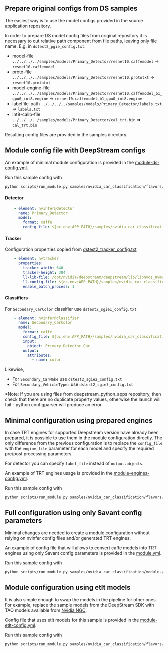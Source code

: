 ## Prepare original configs from DS samples

The easiest way is to use the model configs provided in the source application repository.

In order to prepare DS model config files from original repository it is necessary to cut relative path component from file paths, leaving only file name.
E.g. in `dstest2_pgie_config.txt`:

* model-file `../../../../samples/models/Primary_Detector/resnet10.caffemodel` => `resnet10.caffemodel`
* proto-file `../../../../samples/models/Primary_Detector/resnet10.prototxt` => `resnet10.prototxt`
* model-engine-file `../../../../samples/models/Primary_Detector/resnet10.caffemodel_b1_gpu0_int8.engine` => `resnet10.caffemodel_b1_gpu0_int8.engine`
* labelfile-path `../../../../samples/models/Primary_Detector/labels.txt` => `labels.txt`
* int8-calib-file `../../../../samples/models/Primary_Detector/cal_trt.bin` => `cal_trt.bin`

Resulting config files are provided in the samples directory.

## Module config file with DeepStream configs

An example of minimal module configuration is provided in the [module-ds-config.yml](module-ds-config.yml).

Run this sample config with

```bash
python scripts/run_module.py samples/nvidia_car_classification/flavors/module-ds-config.yml
```

#### Detector

```yaml
    - element: nvinfer@detector
      name: Primary_Detector
      model:
        format: caffe
        config_file: ${oc.env:APP_PATH}/samples/nvidia_car_classification/dstest2_pgie_config.txt
```

#### Tracker

Configuration properties copied from [dstest2_tracker_config.txt](https://github.com/NVIDIA-AI-IOT/deepstream_python_apps/blob/master/apps/deepstream-test2/dstest2_tracker_config.txt)

```yaml
    - element: nvtracker
      properties:
        tracker-width: 640
        tracker-height: 384
        ll-lib-file: /opt/nvidia/deepstream/deepstream/lib/libnvds_nvmultiobjecttracker.so
        ll-config-file: ${oc.env:APP_PATH}/samples/nvidia_car_classification/config_tracker_NvDCF_perf.yml
        enable_batch_process: 1
```

#### Classifiers

For `Secondary_CarColor` classifier use `dstest2_sgie1_config.txt`

```yaml
    - element: nvinfer@classifier
      name: Secondary_CarColor
      model:
        format: caffe
        config_file: ${oc.env:APP_PATH}/samples/nvidia_car_classification/dstest2_sgie1_config.txt
        input:
          object: Primary_Detector.Car
        output:
          attributes:
            - name: color
```

Likewise,

* For `Secondary_CarMake` use `dstest2_sgie2_config.txt`
* For `Secondary_VehicleTypes` use `dstest2_sgie3_config.txt`

*Note: If you are using files from deepstream_python_apps repository, then check that
there are no duplicate property values, otherwise the launch will fail - python configparser will produce an error.

## Minimal configuration using prepared engines

In case TRT engines for supported Deepstream version have already been prepared,
it is possible to use them in the module configuration directly.
The only difference from the previous configuration is to replace the
`config_file` with the `engine_file` parameter for each model and specify the required pre/post processing parameters.

For detector you can specify `label_file` instead of `output.objects`.

An example of TRT engines usage is provided in the [module-engines-config.yml](module-engines-config.yml).

Run this sample config with

```bash
python scripts/run_module.py samples/nvidia_car_classification/flavors/module-engines-config.yml
```

## Full configuration using only Savant config parameters

Minimal changes are needed to create a module configuration without relying on nvinfer config files and/or generated TRT engines.

An example of config file that will allows to convert caffe models into TRT engines using only Savant config parameters
is provided in the [module.yml](../module.yml).

Run this sample config with

```bash
python scripts/run_module.py samples/nvidia_car_classification/module.yml
```

## Module configuration using etlt models

It is also simple enough to swap the models in the pipeline for other ones. For example,
replace the sample models from the DeepStream SDK with TAO models available from [Nvidia NGC](https://catalog.ngc.nvidia.com/).

Config file that uses etlt models for this sample is provided in the [module-etlt-config.yml](module-etlt-config.yml).

Run this sample config with

```bash
python scripts/run_module.py samples/nvidia_car_classification/flavors/module-etlt-config.yml
```

